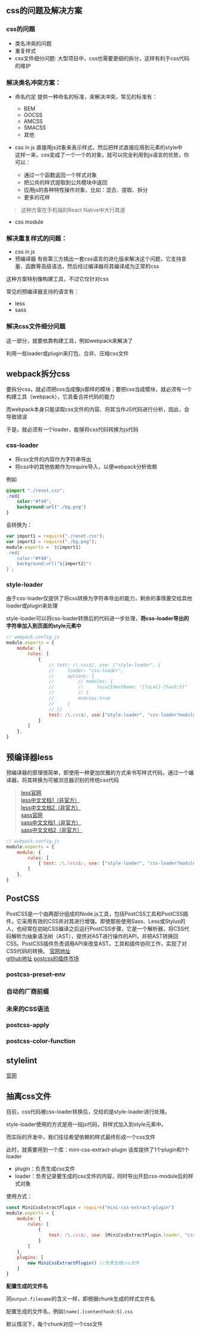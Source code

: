 ## css的问题及解决方案
### css的问题
- 类名冲突的问题
- 重复样式
- css文件细分问题: 大型项目中，css也需要更细的拆分，这样有利于css代码的维护

### 解决类名冲突方案： 
- 命名约定
提供一种命名的标准，来解决冲突，常见的标准有：
  - BEM
  - OOCSS
  - AMCSS
  - SMACSS
  - 其他
  
- css in js
直接用js对象来表示样式，然后把样式直接应用到元素的style中  
这样一来，css变成了一个一个的对象，就可以完全利用到js语言的优势，你可以：

  - 通过一个函数返回一个样式对象
  - 把公共的样式提取到公共模块中返回
  - 应用js的各种特性操作对象，比如：混合、提取、拆分
  - 更多的花样

> 这种方案在手机端的React Native中大行其道

- css module

### 解决重复样式的问题：
-  css in js
- 预编译器
有些第三方搞出一套css语言的进化版来解决这个问题，它支持变量、函数等高级语法，然后经过编译器将其编译成为正常的css

这种方案特别像构建工具，不过它仅针对css

常见的预编译器支持的语言有：

  - less
  - sass

### 解决css文件细分问题

这一部分，就要依靠构建工具，例如webpack来解决了

利用一些loader或plugin来打包、合并、压缩css文件


## webpack拆分css
要拆分css，就必须把css当成像js那样的模块；要把css当成模块，就必须有一个构建工具（webpack），它具备合并代码的能力

而webpack本身只能读取css文件的内容、将其当作JS代码进行分析，因此，会导致错误

于是，就必须有一个loader，能够将css代码转换为js代码

### css-loader
- 将css文件的内容作为字符串导出
- 将css中的其他依赖作为require导入，以便webpack分析依赖

例如
```css
@import "./reset.css";
.red{
    color:"#f40";
    background:url("./bg.png")
}
```
会转换为：

```js
var import1 = require("./reset.css");
var import2 = require("./bg.png");
module.exports = `${import1}
.red{
    color:"#f40";
    background:url("${import2}")
}`;
```



### style-loader
由于css-loader仅提供了将css转换为字符串导出的能力，剩余的事情要交给其他loader或plugin来处理

style-loader可以将css-loader转换后的代码进一步处理，**将css-loader导出的字符串加入到页面的style元素中**

```js
// webpack.config.js
module.exports = {
    module: {
        rules: [
            {
                // test: /\.css$/, use: ["style-loader", {
                //     loader: "css-loader",
                //     options: {
                //         // modules: {
                //         //     localIdentName: "[local]-[hash:5]"
                //         // }
                //         modules:true
                //     }
                // }]
                test: /\.css$/, use:["style-loader", "css-loader?modules"],
            }
        ]
    },
}

```

## 预编译器less
预编译器的原理很简单，即使用一种更加优雅的方式来书写样式代码，通过一个编译器，将其转换为可被浏览器识别的传统css代码  

> [less官网](http://lesscss.org/)   
> [less中文文档1（非官方）](http://lesscss.cn/)  
> [less中文文档2（非官方）](https://less.bootcss.com/)    
> [sass官网](https://sass-lang.com/ )  
> [sass中文文档1（非官方）](https://www.sass.hk/ )  
> [sass中文文档2（非官方）](https://sass.bootcss.com/)  

```js
// webpack.config.js
module.exports = {
    module: {
        rules: [
            { test: /\.less$/, use: ["style-loader", "css-loader?modules", "less-loader"] },
        ]
    },
}

```

## PostCSS
PostCSS是一个由两部分组成的Node.js工具，包括PostCSS工具和PostCSS插件。它采用有效的CSS并对其进行增强。即使那些使用Sass、Less或Stylus的人，也经常在初始CSS编译之后运行PostCSS步骤。它是一个解析器，将CSS代码解析为抽象语法树（AST），提供对AST进行操作的API，并把AST转换回CSS。PostCSS插件负责调用API来改变AST。工具和插件协同工作，实现了对CSS代码的转换。
[官网地址](https://postcss.org/)   
[github地址](https://github.com/postcss/postcss)
[postcss的插件市场](https://github.com/postcss/postcss)

### postcss-preset-env

### 自动的厂商前缀


### 未来的CSS语法

### postcss-apply

### postcss-color-function

## stylelint
[官网](https://stylelint.io/)


## 抽离css文件
目前，css代码被css-loader转换后，交给的是style-loader进行处理。

style-loader使用的方式是用一段js代码，将样式加入到style元素中。

而实际的开发中，我们往往希望依赖的样式最终形成一个css文件

此时，就需要用到一个库：mini-css-extract-plugin
该库提供了1个plugin和1个loader

- plugin：负责生成css文件
- loader：负责记录要生成的css文件的内容，同时导出开启css-module后的样式对象

使用方式：

```js
const MiniCssExtractPlugin = require("mini-css-extract-plugin")
module.exports = {
    module: {
        rules: [
            {
                test: /\.css$/, use: [MiniCssExtractPlugin.loader, "css-loader?modules"]
            }
        ]
    },
    plugins: [
        new MiniCssExtractPlugin() //负责生成css文件
    ]
}
```

**配置生成的文件名**

同`output.filename`的含义一样，即根据chunk生成的样式文件名

配置生成的文件名，例如`[name].[contenthash:5].css`

默认情况下，每个chunk对应一个css文件
